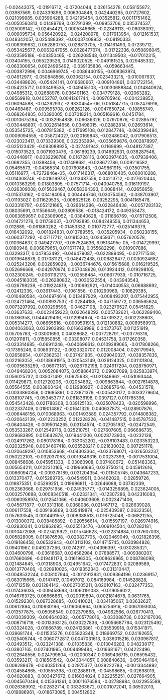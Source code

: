 [-0.02443075, -0.01916712, -0.07204044, 0.026154278, 0.058155872, 0.03987569, 0.024339896, 0.006304846, 0.042440265, 0.01727602, 0.021099985, 0.035964288, 0.042195454, 0.03525812, 0.0011751462, -0.0050560813, 0.01489769, 0.02791399, -0.09953706, 0.035374537, 0.025009142, -0.02454421, 0.0005346665, -0.02349113, -0.06038092, -0.009095734, 0.056420922, -0.024208978, -0.017913954, -0.012161537, 0.048342057, 0.025488392, -0.00037408952, -0.08190333, -0.008399632, 0.052880753, 0.028813705, -0.014161493, 0.07239712, -0.053425677, 0.0063247955, 0.0028477074, -0.01722336, 0.050896045, -0.023595186, -0.03350465, -0.026208548, 0.011349503, -0.017012315, 0.03404155, 0.055229526, 0.0149020525, -0.049181525, 0.029485332, -0.063300654, 0.0024995492, -0.039135836, -0.059663445, -0.003872996, 0.0046969745, -0.0086440155, -0.008363974, -0.04912977, -0.050848566, 0.03062154, 0.0023433215, -0.010067637, -0.034488626, -0.05424141, 0.016680667, -0.009104861, 0.031722154, -0.054225717, 0.033499535, -0.049455103, -0.0030688844, 0.014840624, -0.04985312, 0.02688976, 0.036491163, -0.034779128, -0.02063282, 0.08569918, 0.04052787, 0.0041261744, -0.009705946, -0.004238852, -0.06094588, -0.04262937, -2.9330454e-06, 0.051847715, 0.052476916, 0.04468467, -0.009595708, 0.08262126, -0.0047650724, -0.10855749, -0.068264805, 0.10390005, 0.007018214, 0.005169616, 0.0451784, -0.0010675284, -0.0032954838, 0.06636326, 0.07970876, -0.02895797, -0.030448897, -0.0022614656, 0.03498015, -0.02882814, 0.02693614, 0.053545725, -0.007815382, -0.017695108, 0.012847746, -0.062399484, 0.0009094555, -0.058724027, 0.020169843, -0.02486042, 0.017906513, -0.023023417, 0.073339306, 0.022353994, -0.035659876, 0.002878997, -0.025123429, -0.093088925, -0.027491942, 0.1169699, -0.048127387, -0.015073523, 0.0071930476, -0.06189239, 0.014692531, 0.038287546, -0.02448917, -0.0032298788, 0.016728116, 0.0020974635, -0.07939406, -0.0682355, 0.0388456, -0.017498681, -0.028672786, 0.009216582, 0.05465573, -0.04365314, 0.007608643, -0.049861915, -0.03501755, 0.05116977, -4.7272846e-05, -0.017146317, -0.068010405, 0.060010288, -0.014308746, -0.0016199737, 0.013487556, 0.04213712, -0.027620444, 0.0010363299, 0.01803805, -0.07571714, -0.040940758, 0.016119197, -0.026309008, 0.015639467, 0.0058364393, 0.0088414, -0.02656659, -0.015374162, -0.034184054, 0.004446746, 0.030754562, -0.038703907, -0.01193027, 0.011629535, -0.008625126, 0.09252295, 0.0041165478, 0.023310797, -0.052121665, -0.026614286, -0.022846438, -0.0057283132, 0.08035691, 0.11556649, 0.03809536, -0.018424172, 0.049353473, 0.0063859657, 0.023069052, -0.03840628, -0.011866769, -0.015112506, -0.014721276, 0.011759037, -0.01793895, 0.084249556, 0.011344653, 0.012889, -0.061860282, -0.01453332, 0.010772777, -0.025149379, 0.016432092, -0.001824831, 0.013789555, -0.035205934, -0.050238155, -0.060377292, -0.07117712, 0.01915204, 0.02459371, 0.057620578, 0.010364637, 0.049427707, -0.057524636, 6.9513495e-05, -0.014729997, 0.0180946, 0.006879651, 0.011671749, 0.055682298, -0.010907886, 0.03293317, 0.047853492, -0.046479087, -0.022889495, -0.027171548, 0.0019648878, 0.017081121, -0.048472438, 0.006828477, 0.0030924687, -0.025243206, 0.002859029, -0.0036744676, 0.015615688, 0.016219525, 0.052696668, -0.042970974, 0.057048626, 0.013924412, 0.019298105, 0.032300245, -0.0061192173, -0.02558484, -0.06677939, -0.010716725, -0.0045163035, -0.026280832, -0.0030522554, -0.043943543, -0.026798239, -0.019224819, -0.010692921, -0.014040553, 0.06688692, -0.02412336, -0.03617443, -0.1061556, -0.010290969, -0.10829385, -0.010480584, -0.046974614, 0.013487929, -0.008493207, 0.075442955, -0.024721464, -0.008937537, -0.02844185, -0.047159772, 0.036565624, 0.0073297992, 0.030298596, -0.04627108, -0.023279527, 0.05451629, -0.03637633, -0.0022459223, 0.022648292, 0.005732621, -0.062289406, 0.05186358, 0.044429436, -0.012994674, -0.04739322, 0.002238603, 0.005314277, -0.06665516, -0.0009591915, 0.012130882, 0.0069569913, 0.004063063, 0.033903893, 0.016638989, 0.04373767, 0.011251919, 0.05705763, -0.03001693, 0.04038682, -0.007728791, -0.03776316, 0.012911811, -0.015850855, -0.03308077, 0.04531758, 0.017260358, -0.023314685, -0.06911246, -0.040696613, 0.0109289065, -0.017808266, -0.17395246, 0.008931122, -0.0020320707, 0.012008404, 0.026179945, 0.02658954, -0.012362531, -0.037421905, -0.029040327, -0.038357835, 0.022163052, -0.0138691915, 0.020543149, 0.026124325, 0.031101804, -0.0035635259, -0.06973181, -0.026792198, 0.024917204, 0.028750971, -0.049468204, 0.0052084075, 0.058864072, 0.09027099, 0.025833974, 0.056025732, 0.035071492, 0.0625633, -0.021346662, -0.051093444, 0.011429873, 0.012720206, -0.02054892, -0.009863844, -0.0027614878, 0.05564555, 0.003800424, -0.012980927, -0.026857648, -0.04531578, -0.0033860856, 0.01685891, 0.023871379, -0.005420172, 0.0033279604, 0.038107745, -0.053453777, 0.061836198, 0.0397127, 0.011785396, 0.054543428, 0.021788308, 0.039125133, -0.025078423, -0.020598996, 0.022337409, 0.019014897, -0.01641329, 0.040637873, -0.028907876, -0.006448156, 0.010068963, -0.001493589, 0.024357792, 0.014808382, -0.020642139, -0.012233252, 0.012228226, -0.041487515, 0.045787532, -0.06404426, -0.0095014265, 0.03134574, -0.027051937, -0.02472549, 0.053533267, 0.012549718, 0.025210751, -0.027607605, 0.066686735, 0.029683895, 0.015642878, 0.019441206, 0.0028723904, -0.0232138, -0.024917262, 0.080178164, -0.033052202, -0.036103483, 0.023353223, 0.020325948, 0.0034607418, 0.035528217, 0.021630032, 0.007251178, -0.020649297, 0.010853668, -0.04303364, -0.023768071, -0.026503237, 0.050222103, -0.032037053, 0.0019349316, 0.00237399, -0.0017531004, 0.008456686, 0.045951333, -0.03060908, 0.007480672, -0.051483363, 0.005654211, 0.0122310165, -0.019660695, 0.023750214, 0.045912616, 0.0066094724, -0.009378189, 0.031204354, -0.011505745, 0.043647233, 0.013370477, -0.015289795, -0.04549911, 0.04462029, -0.02859726, 0.019875351, 0.05299251, 0.019696811, -0.02646088, 0.03782339, 0.052363668, 0.029751956, -0.024535777, -0.0143256895, 0.023624005, 0.0032570688, 0.0008340518, -0.02331341, -0.12307286, 0.042316083, -0.0060958974, 0.012541066, -0.040603608, 0.0023471406, -0.045671877, -0.013313188, 0.0368086, 0.021467172, -0.028639028, 0.006117558, -0.009196869, 0.035419874, -0.025409387, 0.06323561, 0.057633545, 0.0014491557, 0.008388513, 0.016725048, -0.06821255, -0.013000372, 0.038485892, -0.020556614, -0.015597197, -0.026974916, -0.02930341, 0.013862695, -0.025513476, -0.009104504, 0.07282181, 0.0010472089, -0.027429922, 0.015746623, -0.022314884, 0.037607033, 0.005828005, 0.013876598, -0.020827705, -0.020469049, -0.021826396, -0.019186458, 0.06532943, -0.013113102, 0.014715745, 0.030984826, 0.09401967, 0.049237266, 0.02742911, -0.04396397, -0.030285321, 0.034600798, -0.03616687, 0.024582984, 0.07688577, -0.009380207, 0.017660696, -0.019481173, 0.016196305, -0.008626965, 0.008786098, 0.021484645, -0.01318908, 0.024951642, -0.017472837, 0.02089589, 0.0013770406, -0.020910025, -0.019352343, -0.031310447, -0.0048532244, 0.008107944, -0.0012913931, 0.009364196, 0.02369157, -0.083015665, -0.0147417, 0.10497012, 0.084169984, -0.014528828, -0.01712519, 0.031284142, -0.0027005211, 0.020107163, -0.032477353, -0.017436035, -0.009458693, 0.0060191033, -0.019056022, 0.0146763725, 0.06666861, -0.020019894, 0.0021814678, 0.0631765, -0.015292301, 0.097328685, -0.03410021, -0.034185067, 0.03632627, 0.00612894, 0.010830196, -0.019060964, 0.065256916, -0.0067093004, -0.013577875, -0.05056549, 0.002379668, -0.04962566, 0.026770413, -0.013039309, -0.004640282, -0.005778016, -0.033088736, 0.032167036, -0.008716719, -0.0013363125, 0.030227836, -0.0056687794, 0.023125492, -0.03324028, -0.01666789, -0.024126861, -0.035539918, 0.015341971, 0.039681744, -0.011535276, 0.005823348, 0.018969752, 0.024182655, -0.025405744, -0.0060772817, 0.0047031613, 0.036015216, 0.030967817, -0.02493512, -0.023241388, -0.01035836, -0.013046283, 0.048238177, -0.03807165, 0.027401995, 0.004499484, -0.016681671, 0.04222496, -0.022648556, 0.024799604, -0.02000347, 0.0069436715, 0.06595432, -0.03593217, -0.018561542, -0.043044057, 0.008840636, -0.050464164, 0.008289479, -0.040351264, 0.02975377, 0.028222783, -0.0013344892, -0.024584865, -0.10555398, -0.022888176, -0.04598685, -0.02698019, -0.04020883, -0.003427672, 0.016034024, 0.022255251, 0.027664905, -0.0045670494, 0.015361261, 0.00011676584, -0.02788984, 0.022955589, 0.0026389912, -0.02832714, 0.033263672, 0.0001072041, 0.06502013, -0.019886961, -0.018673085, 0.004512802